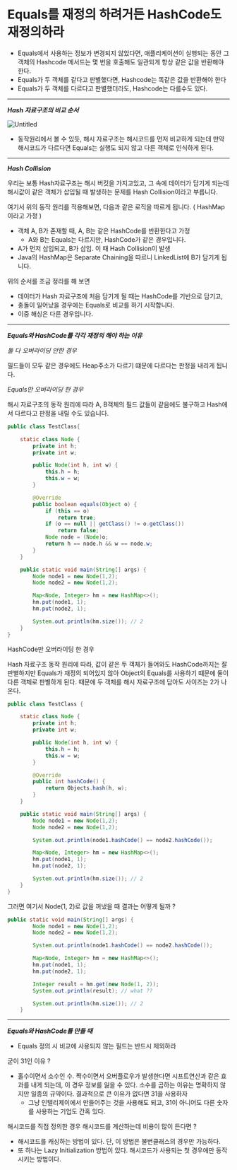 # Equals를 재정의 하려거든 HashCode도 재정의하라

- Equals에서 사용하는 정보가 변경되지 않았다면, 애플리케이션이 실행되는 동안 그 객체의 Hashcode 메서드는 몇 번을 호출해도 일관되게 항상 같은 값을 반환해야 한다.
- Equals가 두 객체를 같다고 판별했다면, Hashcode는 똑같은 값을 반환해야 한다
- Equals가 두 객체를 다르다고 판별했더라도, Hashcode는 다를수도 있다.

---

***Hash 자료구조의 비교 순서***

![Untitled](Equals%E1%84%85%E1%85%B3%E1%86%AF%20%E1%84%8C%E1%85%A2%E1%84%8C%E1%85%A5%E1%86%BC%E1%84%8B%E1%85%B4%20%E1%84%92%E1%85%A1%E1%84%85%E1%85%A7%E1%84%80%E1%85%A5%E1%84%83%E1%85%B3%E1%86%AB%20HashCode%E1%84%83%E1%85%A9%20%E1%84%8C%E1%85%A2%E1%84%8C%E1%85%A5%E1%86%BC%E1%84%8B%E1%85%B4%E1%84%92%E1%85%A1%E1%84%85%E1%85%A1%20d9d6a10b94db47b098cf80fa08aaddb4/Untitled.png)

- 동작원리에서 볼 수 있듯, 해시 자료구조는 해시코드를 먼저 비교하게 되는데 만약 해시코드가 다르다면 Equals는 실행도 되지 않고 다른 객체로 인식하게 된다.

---

***Hash Collision***

우리는 보통 Hash자료구조는 해시 버킷을 가지고있고, 그 속에 데이터가 담기게 되는데 해시값이 같은 객체가 삽입될 때 발생하는 문제를 Hash Collision이라고 부릅니다.

여기서 위의 동작 원리를 적용해보면, 다음과 같은 로직을 따르게 됩니다. ( HashMap이라고 가정 )

- 객체 A, B가 존재할 때, A, B는 같은 HashCode를 반환한다고 가정
    - A와 B는 Equals는 다르지만, HashCode가 같은 경우입니다.
- A가 먼저 삽입되고, B가 삽입. 이 때 Hash Collision이 발생
- Java의 HashMap은 Separate Chaining을 따르니 LinkedList에 B가 담기게 됩니다.

위의 순서를 조금 정리를 해 보면

- 데이터가 Hash 자료구조에 처음 담기게 될 때는 HashCode를 기반으로 담기고,
- 충돌이 일어났을 경우에는 Equals로 비교를 하기 시작합니다.
- 이중 해싱은 다른 경우입니다.

---

***Equals와 HashCode를 각각 재정의 해야 하는 이유***

*둘 다 오버라이딩 안한 경우*

필드들이 모두 같은 경우에도 Heap주소가 다르기 떄문에 다르다는 판정을 내리게 됩니다.

*Equals만 오버라이딩 한 경우*

해시 자료구조의 동작 원리에 따라 A, B객체의 필드 값들이 같음에도 불구하고 Hash에서 다르다고 판정을 내릴 수도 있습니다.

```java
public class TestClass{

	static class Node {
		private int h;
		private int w;

		public Node(int h, int w) {
			this.h = h;
			this.w = w;
		}

		@Override
		public boolean equals(Object o) {
			if (this == o)
				return true;
			if (o == null || getClass() != o.getClass())
				return false;
			Node node = (Node)o;
			return h == node.h && w == node.w;
		}
	}

	public static void main(String[] args) {
		Node node1 = new Node(1,2);
		Node node2 = new Node(1,2);

		Map<Node, Integer> hm = new HashMap<>();
		hm.put(node1, 1);
		hm.put(node2, 1);

		System.out.println(hm.size()); // 2
	}
}
```

HashCode만 오버라이딩 한 경우

Hash 자료구조 동작 원리에 따라, 값이 같은 두 객체가 들어와도 HashCode까지는 잘 판별하지만 Equals가 재정의 되어있지 않아 Object의 Equals를 사용하기 떄문에 둘이 다른 객체로 판별하게 된다. 때문에 두 객체를 해시 자료구조에 담아도 사이즈는 2가 나온다.

 

```java
public class TestClass {

	static class Node {
		private int h;
		private int w;

		public Node(int h, int w) {
			this.h = h;
			this.w = w;
		}

		@Override
		public int hashCode() {
			return Objects.hash(h, w);
		}
	}

	public static void main(String[] args) {
		Node node1 = new Node(1,2);
		Node node2 = new Node(1,2);

		System.out.println(node1.hashCode() == node2.hashCode());

		Map<Node, Integer> hm = new HashMap<>();
		hm.put(node1, 1);
		hm.put(node2, 1);

		System.out.println(hm.size()); // 2
	}
}
```

그러면 여기서 Node(1, 2)로 값을 꺼냈을 때 결과는 어떻게 될까 ?

```java
public static void main(String[] args) {
		Node node1 = new Node(1,2);
		Node node2 = new Node(1,2);

		System.out.println(node1.hashCode() == node2.hashCode());

		Map<Node, Integer> hm = new HashMap<>();
		hm.put(node1, 1);
		hm.put(node2, 1);

		Integer result = hm.get(new Node(1, 2));
		System.out.println(result); // what ??

		System.out.println(hm.size()); // 2
	}
```

---

***Equals와 HashCode를 만들 때***

- Equals 정의 시 비교에 사용되지 않는 필드는 반드시 제외하라

굳이 31인 이유 ?

- 홀수이면서 소수인 수. 짝수이면서 오버플로우가 발생한다면 시프트연산과 같은 효과를 내게 되는데, 이 경우 정보를 잃을 수 있다. 소수를 곱하는 이유는 명확하지 않지만 일종의 규약이다. 결과적으로 큰 이유가 없다면 31을 사용하자
    - 그냥 인텔리제이에서 만들어주는 것을 사용해도 되고, 31이 아니어도 다른 숫자를 사용하는 기업도 간혹 있다.

해시코드를 직접 정의한 경우 해시코드를 계산하는데 비용이 많이 든다면 ?

- 해시코드를 캐싱하는 방법이 있다. 단, 이 방법은 불변클래스의 경우만 가능하다.
- 또 하나는 Lazy Initialization 방법이 있다. 해시코드가 사용되는 첫 경우에만 동작시키는 방법이다.